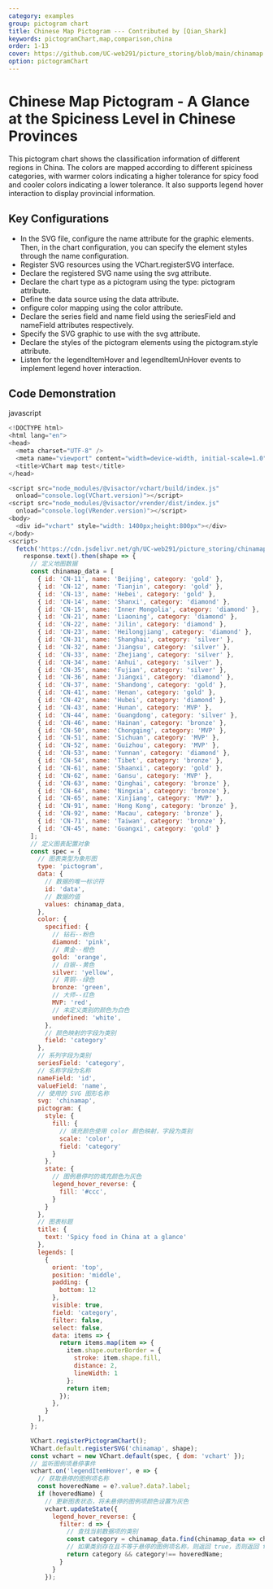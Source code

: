 ```yaml
---
category: examples
group: pictogram chart
title: Chinese Map Pictogram --- Contributed by [Qian_Shark]
keywords: pictogramChart,map,comparison,china
order: 1-13
cover: https://github.com/UC-web291/picture_storing/blob/main/chinamap.png
option: pictogramChart
---
```


# Chinese Map Pictogram - A Glance at the Spiciness Level in Chinese Provinces
This pictogram chart shows the classification information of different regions in China. The colors are mapped according to different spiciness categories, with warmer colors indicating a higher tolerance for spicy food and cooler colors indicating a lower tolerance. It also supports legend hover interaction to display provincial information.

## Key Configurations
- In the SVG file, configure the name attribute for the graphic elements. Then, in the chart configuration, you can specify the element styles through the name configuration.
- Register SVG resources using the VChart.registerSVG interface.
- Declare the registered SVG name using the svg attribute.
- Declare the chart type as a pictogram using the type: pictogram attribute.
- Define the data source using the data attribute.
- onfigure color mapping using the color attribute.
- Declare the series field and name field using the seriesField and nameField attributes respectively.
- Specify the SVG graphic to use with the svg attribute.
- Declare the styles of the pictogram elements using the pictogram.style attribute.
- Listen for the legendItemHover and legendItemUnHover events to implement legend hover interaction.

## Code Demonstration

javascript

```javascript livedemo
<!DOCTYPE html>
<html lang="en">
<head>
  <meta charset="UTF-8" />
  <meta name="viewport" content="width=device-width, initial-scale=1.0" />
  <title>VChart map test</title>
</head>

<script src="node_modules/@visactor/vchart/build/index.js"
  onload="console.log(VChart.version)"></script>
<script src="node_modules/@visactor/vrender/dist/index.js"
  onload="console.log(VRender.version)"></script>
<body>
  <div id="vchart" style="width: 1400px;height:800px"></div>
</body>
<script>
  fetch('https://cdn.jsdelivr.net/gh/UC-web291/picture_storing/chinamap.svg').then(response => {
    response.text().then(shape => {
      // 定义地图数据
      const chinamap_data = [
        { id: 'CN-11', name: 'Beijing', category: 'gold' },
        { id: 'CN-12', name: 'Tianjin', category: 'gold' },
        { id: 'CN-13', name: 'Hebei', category: 'gold' },
        { id: 'CN-14', name: 'Shanxi', category: 'diamond' },
        { id: 'CN-15', name: 'Inner Mongolia', category: 'diamond' },
        { id: 'CN-21', name: 'Liaoning', category: 'diamond' },
        { id: 'CN-22', name: 'Jilin', category: 'diamond' },
        { id: 'CN-23', name: 'Heilongjiang', category: 'diamond' },
        { id: 'CN-31', name: 'Shanghai', category: 'silver' },
        { id: 'CN-32', name: 'Jiangsu', category: 'silver' },
        { id: 'CN-33', name: 'Zhejiang', category: 'silver' },
        { id: 'CN-34', name: 'Anhui', category: 'silver' },
        { id: 'CN-35', name: 'Fujian', category: 'silver' },
        { id: 'CN-36', name: 'Jiangxi', category: 'diamond' },
        { id: 'CN-37', name: 'Shandong', category: 'gold' },
        { id: 'CN-41', name: 'Henan', category: 'gold' },
        { id: 'CN-42', name: 'Hubei', category: 'diamond' },
        { id: 'CN-43', name: 'Hunan', category: 'MVP' },
        { id: 'CN-44', name: 'Guangdong', category: 'silver' },
        { id: 'CN-46', name: 'Hainan', category: 'bronze' },
        { id: 'CN-50', name: 'Chongqing', category: 'MVP' },
        { id: 'CN-51', name: 'Sichuan', category: 'MVP' },
        { id: 'CN-52', name: 'Guizhou', category: 'MVP' },
        { id: 'CN-53', name: 'Yunnan', category: 'diamond' },
        { id: 'CN-54', name: 'Tibet', category: 'bronze' },
        { id: 'CN-61', name: 'Shaanxi', category: 'gold' },
        { id: 'CN-62', name: 'Gansu', category: 'MVP' },
        { id: 'CN-63', name: 'Qinghai', category: 'bronze' },
        { id: 'CN-64', name: 'Ningxia', category: 'bronze' },
        { id: 'CN-65', name: 'Xinjiang', category: 'MVP' },
        { id: 'CN-91', name: 'Hong Kong', category: 'bronze' },
        { id: 'CN-92', name: 'Macau', category: 'bronze' },
        { id: 'CN-71', name: 'Taiwan', category: 'bronze' },
        { id: 'CN-45', name: 'Guangxi', category: 'gold' }
      ];
      // 定义图表配置对象
      const spec = {
        // 图表类型为象形图
        type: 'pictogram',
        data: {
          // 数据的唯一标识符
          id: 'data',
          // 数据的值
          values: chinamap_data,
        },
        color: {
          specified: {
            // 钻石--粉色
            diamond: 'pink',
            // 黄金--橙色
            gold: 'orange',
            // 白银--黄色
            silver: 'yellow',
            // 青铜--绿色
            bronze: 'green',
            // 大师--红色
            MVP: 'red',
            // 未定义类别的颜色为白色
            undefined: 'white',
          },
          // 颜色映射的字段为类别
          field: 'category'
        },
        // 系列字段为类别
        seriesField: 'category',
        // 名称字段为名称
        nameField: 'id',
        valueField: 'name',
        // 使用的 SVG 图形名称
        svg: 'chinamap',
        pictogram: {
          style: {
            fill: {
              // 填充颜色使用 color 颜色映射，字段为类别
              scale: 'color',
              field: 'category'
            }
          },
          state: {
            // 图例悬停时的填充颜色为灰色
            legend_hover_reverse: {
              fill: '#ccc',
            }
          }
        },
        // 图表标题
        title: {
          text: 'Spicy food in China at a glance'
        },
        legends: [
          {
            orient: 'top',
            position: 'middle',
            padding: {
              bottom: 12
            },
            visible: true,
            field: 'category',
            filter: false,
            select: false,
            data: items => {
              return items.map(item => {
                item.shape.outerBorder = {
                  stroke: item.shape.fill,
                  distance: 2,
                  lineWidth: 1
                };
                return item;
              });
            },
          }
        ],
      };

      VChart.registerPictogramChart();
      VChart.default.registerSVG('chinamap', shape);
      const vchart = new VChart.default(spec, { dom: 'vchart' });
      // 监听图例项悬停事件
      vchart.on('legendItemHover', e => {
        // 获取悬停的图例项名称
        const hoveredName = e?.value?.data?.label;
        if (hoveredName) {
          // 更新图表状态，将未悬停的图例项颜色设置为灰色
          vchart.updateState({
            legend_hover_reverse: {
              filter: d => {
                // 查找当前数据项的类别
                const category = chinamap_data.find(chinamap_data => chinamap_data.id === d.data?.id)?.category;
                // 如果类别存在且不等于悬停的图例项名称，则返回 true，否则返回 false
                return category && category!== hoveredName;
              }
            }
          });
       

